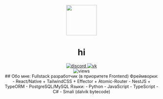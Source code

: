 
<div id="header" align="center">
  <img src="https://avatars.githubusercontent.com/u/76656373?v=4" width="100" />
  <h1>hi</h1>
  <div id="badges">
    <a href="https://discord.com/users/501109557506998283">
      <img src="https://img.shields.io/badge/discord-blue?logo=discord&logoColor=white&style=for-the-badge" alt="discord"/>
    </a>
    <a href="https://vk.com/discared">
      <img src="https://img.shields.io/badge/vk-blue?logo=vk&logoColor=white&style=for-the-badge" alt="vk"/>
    </a>
  </div>
  <div id="views">
    <img src="https://komarev.com/ghpvc/?username=discxrd&style=flat-square&color=blue" alt="views"/>
  </div>
  ## Обо мне:
  Fullstack разработчик (в приоритете Frontend)
  Фреймворки:
  - React/Native + TailwindCSS + Effector + Atomic-Router
  - NestJS + TypeORM
  - PostgreSQL/MySQL
  Языки:
  - Python
  - JavaScript
  - TypeScript
  - C#
  - Smali (dalvik bytecode)
</div>

